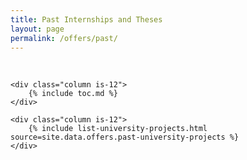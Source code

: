 ```yaml
---
title: Past Internships and Theses
layout: page
permalink: /offers/past/
---
```


<br />
<div class="columns is-multiline">

    <div class="column is-12">
        {% include toc.md %}
    </div>

    <div class="column is-12">
        {% include list-university-projects.html source=site.data.offers.past-university-projects %}
    </div>
</div>
